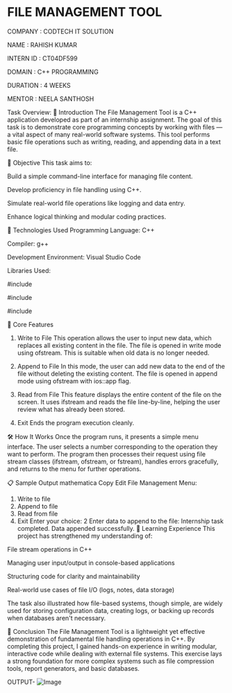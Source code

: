 # FILE MANAGEMENT TOOL

COMPANY : CODTECH IT SOLUTION

NAME : RAHISH KUMAR

INTERN ID : CT04DF599

DOMAIN :  C++ PROGRAMMING

DURATION : 4 WEEKS

MENTOR : NEELA SANTHOSH

Task Overview:
🔧 Introduction
The File Management Tool is a C++ application developed as part of an internship assignment. The goal of this task is to demonstrate core programming concepts by working with files — a vital aspect of many real-world software systems. This tool performs basic file operations such as writing, reading, and appending data in a text file.

🎯 Objective
This task aims to:

Build a simple command-line interface for managing file content.

Develop proficiency in file handling using C++.

Simulate real-world file operations like logging and data entry.

Enhance logical thinking and modular coding practices.

🧰 Technologies Used
Programming Language: C++

Compiler: g++

Development Environment: Visual Studio Code

Libraries Used:

#include <iostream>

#include <fstream>

#include <string>

🧠 Core Features
1. Write to File
This operation allows the user to input new data, which replaces all existing content in the file. The file is opened in write mode using ofstream. This is suitable when old data is no longer needed.

2. Append to File
In this mode, the user can add new data to the end of the file without deleting the existing content. The file is opened in append mode using ofstream with ios::app flag.

3. Read from File
This feature displays the entire content of the file on the screen. It uses ifstream and reads the file line-by-line, helping the user review what has already been stored.

4. Exit
Ends the program execution cleanly.

🛠 How It Works
Once the program runs, it presents a simple menu interface. The user selects a number corresponding to the operation they want to perform. The program then processes their request using file stream classes (ifstream, ofstream, or fstream), handles errors gracefully, and returns to the menu for further operations.

📋 Sample Output
mathematica
Copy
Edit
File Management Menu:
1. Write to file
2. Append to file
3. Read from file
4. Exit
Enter your choice: 2
Enter data to append to the file: Internship task completed.
Data appended successfully.
📘 Learning Experience
This project has strengthened my understanding of:

File stream operations in C++

Managing user input/output in console-based applications

Structuring code for clarity and maintainability

Real-world use cases of file I/O (logs, notes, data storage)

The task also illustrated how file-based systems, though simple, are widely used for storing configuration data, creating logs, or backing up records when databases aren't necessary.

🚀 Conclusion
The File Management Tool is a lightweight yet effective demonstration of fundamental file handling operations in C++. By completing this project, I gained hands-on experience in writing modular, interactive code while dealing with external file systems. This exercise lays a strong foundation for more complex systems such as file compression tools, report generators, and basic databases.

OUTPUT-
![Image](https://github.com/user-attachments/assets/ea9bcac3-ce7f-4bff-b91c-797580c04f1f)
